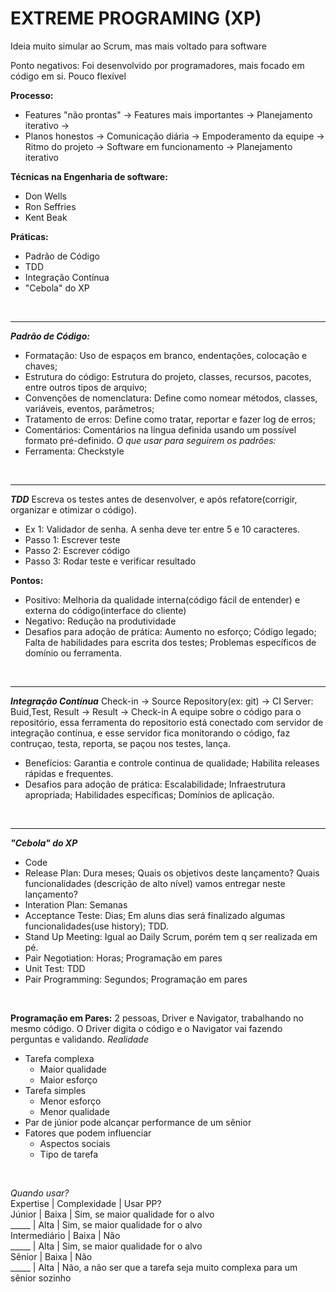 # EXTREME PROGRAMING (XP) 
Ideia muito simular ao Scrum, mas mais voltado para software

Ponto negativos: Foi desenvolvido por programadores, mais focado em código em si. Pouco flexível
</br>

**Processo:**
- Features "não prontas" -> Features mais importantes -> Planejamento iterativo ->
- Planos honestos -> Comunicação diária -> Empoderamento da equipe -> Ritmo do projeto -> Software em funcionamento -> Planejamento iterativo

**Técnicas na Engenharia de software:**
- Don Wells
- Ron Seffries
- Kent Beak

**Práticas:**
- Padrão de Código
- TDD
- Integração Contínua
- "Cebola" do XP
</br>

---
***Padrão de Código:***
- Formatação: Uso de espaços em branco, endentações, colocação e chaves;
- Estrutura do código: Estrutura do projeto, classes, recursos, pacotes, entre outros tipos de arquivo;
- Convenções de nomenclatura: Define como nomear métodos, classes, variáveis, eventos, parâmetros;
- Tratamento de erros: Define como tratar, reportar e fazer log de erros;
- Comentários: Comentários na língua definida usando um possível formato pré-definido.
*O que usar para seguirem os padrões:*
- Ferramenta: Checkstyle
</br>

---
***TDD*** 
Escreva os testes antes de desenvolver, e após refatore(corrigir, organizar e otimizar o código).

  - Ex 1: Validador de senha. A senha deve ter entre 5 e 10 caracteres.
  - Passo 1: Escrever teste
  - Passo 2: Escrever código
  - Passo 3: Rodar teste e verificar resultado

**Pontos:**
- Positivo: Melhoria da qualidade interna(código fácil de entender) e externa do código(interface do cliente)
- Negativo: Redução na produtividade
- Desafios para adoção de prática: Aumento no esforço; Código legado; Falta de habilidades para escrita dos testes; Problemas específicos de domínio ou ferramenta.
</br>

---
***Integração Contínua***
Check-in -> Source Repository(ex: git) -> CI Server: Buid,Test, Result -> Result -> Check-in
A equipe sobre o código para o repositório, essa ferramenta do repositorio está conectado com servidor de integração contínua, e esse servidor fica monitorando o código, faz contruçao, testa, reporta, se paçou nos testes, lança.
- Benefícios: Garantia e controle continua de qualidade; Habilita releases rápidas e frequentes.
- Desafios para adoção de prática: Escalabilidade; Infraestrutura apropriada; Habilidades específicas; Domínios de aplicação.
</br>

---
***"Cebola" do XP***
- Code
- Release Plan: Dura meses; Quais os objetivos deste lançamento? Quais funcionalidades (descrição de alto nível) vamos entregar neste lançamento? 
- Interation Plan: Semanas
- Acceptance Teste: Dias; Em aluns dias será finalizado algumas funcionalidades(use history); TDD.
- Stand Up Meeting: Igual ao Daily Scrum, porém tem q ser realizada em pé.
- Pair Negotiation: Horas; Programação em pares
- Unit Test: TDD
- Pair Programming: Segundos; Programação em pares
</br>

**Programação em Pares:** 2 pessoas, Driver e Navigator, trabalhando no mesmo código. O Driver digita o código e o Navigator vai fazendo perguntas e validando.
*Realidade*
- Tarefa complexa
  - Maior qualidade
  - Maior esforço
- Tarefa simples
  - Menor esforço
  - Menor qualidade
- Par de júnior pode alcançar performance de um sênior
- Fatores que podem influenciar
  - Aspectos sociais
  - Tipo de tarefa
</br>

*Quando usar?* </br>
Expertise     | Complexidade | Usar PP? </br>
Júnior        | Baixa        | Sim, se maior qualidade for o alvo </br>
 _____        | Alta         | Sim, se maior qualidade for o alvo </br>
Intermediário | Baixa        | Não </br>
 _____        | Alta         | Sim, se maior qualidade for o alvo </br>
Sênior        | Baixa        | Não </br>
 _____        | Alta         | Não, a não ser que a tarefa seja muito complexa para um sênior sozinho </br>
